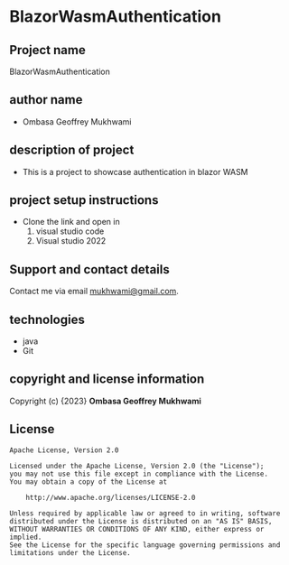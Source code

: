 # BlazorWasmAuthentication
## Project name
BlazorWasmAuthentication

## author name
 - Ombasa Geoffrey Mukhwami
## description of project
 - This is a project to showcase authentication in blazor WASM


## project setup instructions
 - Clone the link and open in
    1. visual studio code
    2. Visual studio 2022
## Support and contact details
Contact me via email [mukhwami@gmail.com](mailto:mukhwami@gmail.com).

 ## technologies
  - java
  - Git 
## copyright and license information
Copyright (c) {2023} **Ombasa Geoffrey Mukhwami**

## License

    Apache License, Version 2.0

    Licensed under the Apache License, Version 2.0 (the "License");
    you may not use this file except in compliance with the License.
    You may obtain a copy of the License at

        http://www.apache.org/licenses/LICENSE-2.0

    Unless required by applicable law or agreed to in writing, software
    distributed under the License is distributed on an "AS IS" BASIS,
    WITHOUT WARRANTIES OR CONDITIONS OF ANY KIND, either express or implied.
    See the License for the specific language governing permissions and
    limitations under the License.
